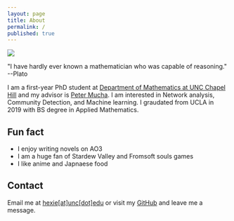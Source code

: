```yaml
---
layout: page
title: About
permalink: /
published: true
---
```

![]({{site.baseurl}}/https://github.com/hexie1995/hexie1995.github.io/blob/master/public/throw_cap.jpg)
<p class="message">
"I have hardly ever known a mathematician who was capable of reasoning." --Plato
</p> 

I am a first-year PhD student at [Department of Mathematics at UNC Chapel Hill](https://math.unc.edu/) and my advisor is [Peter Mucha](http://mucha.web.unc.edu/). I am interested in Network analysis, Community Detection, and Machine learning. I graudated from UCLA in 2019 with BS degree in Applied Mathematics.


## Fun fact

* I enjoy writing novels on AO3
* I am a huge fan of Stardew Valley and Fromsoft souls games
* I like anime and Japnaese food

## Contact
Email me at [hexie[at]unc[dot]edu](hexie@unc.edu) or visit my [GitHub](https://github.com/hexie1995) and leave me a message.
